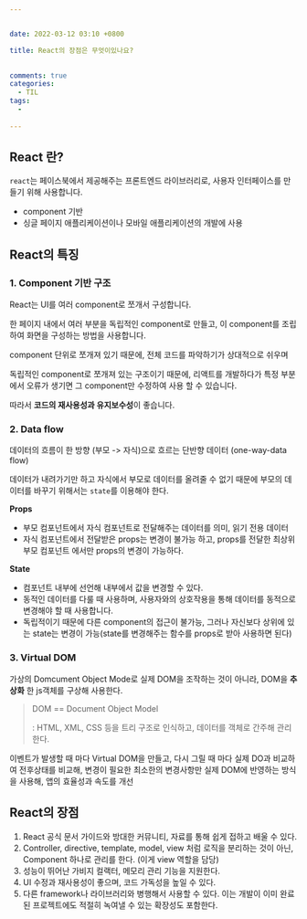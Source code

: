 ```yaml
---


date: 2022-03-12 03:10 +0800

title: React의 장점은 무엇이있나요?

  
comments: true
categories: 
  - TIL
tags: 
  - 
 
---
```


## React 란?

`react`는 페이스북에서 제공해주는 프론트엔드 라이브러리로, 사용자 인터페이스를 만들기 위해 사용합니다. 

- component 기반
- 싱글 페이지 애플리케이션이나 모바일 애플리케이션의 개발에 사용



## React의 특징



### 1. Component 기반 구조

React는 UI를 여러 component로 쪼개서 구성합니다. 

한 페이지 내에서 여러 부분을 독립적인 component로 만들고, 이 component를 조립하여 화면을 구성하는 방법을 사용합니다. 



component 단위로 쪼개져 있기 때문에, 전체 코드를 파악하기가 상대적으로 쉬우며

독립적인 component로 쪼개져 있는 구조이기 때문에, 리액트를 개발하다가 특정 부분에서 오류가 생기면 그 component만 수정하여 사용 할 수 있습니다. 



따라서 **코드의 재사용성과 유지보수성**이 좋습니다. 

### 2. Data flow

데이터의 흐름이 한 방향 (부모 -> 자식)으로 흐르는 단반향 데이터 (one-way-data flow)

데이터가 내려가기만 하고 자식에서 부모로 데이터를 올려줄 수 없기 때문에 부모의 데이터를 바꾸기 위해서는 `state`를 이용해야 한다. 



**Props**

- 부모 컴포넌트에서 자식 컴포넌트로 전달해주는 데이터를 의미, 읽기 전용 데이터
- 자식 컴포넌트에서 전달받은 props는 변경이 불가능 하고, props를 전달한 최상위 부모 컴포넌트 에서만 props의 변경이 가능하다. 



**State** 

- 컴포넌트 내부에 선언해 내부에서 값을 변경할 수 있다. 
- 동적인 데이터를 다룰 때 사용하며, 사용자와의 상호작용을 통해 데이터를 동적으로 변경해야 할 때 사용합니다.
- 독립적이기 때문에 다른 component의 접근이 불가능, 그러나 자신보다 상위에 있는 state는 변경이 가능(state를 변경해주는 함수를 props로 받아 사용하면 된다)



### 3. Virtual DOM

가상의 Domcument Object Mode로 실제 DOM을 조작하는 것이 아니라, DOM을 **추상화** 한 js객체를 구상해 사용한다. 



> DOM == Document Object Model
>
> : HTML, XML, CSS 등을 트리 구조로 인식하고, 데이터를 객체로 간주해 관리한다. 



이벤트가 발생할 때 마다 Virtual DOM을 만들고, 다시 그릴 때  마다 실제 DO과 비교하여 전후상태를 비교해, 변경이 필요한 최소한의 변경사항만 실제 DOM에 반영하는 방식을 사용해, 앱의 효율성과 속도를 개선



## React의 장점

1. React 공식 문서 가이드와 방대한 커뮤니티, 자료를 통해 쉽게 접하고 배울 수 있다.
2. Controller, directive, template, model, view 처럼 로직을 분리하는 것이 아닌, Component 하나로 관리를 한다. (이게 view 역할을 담당)
3. 성능이 뛰어난 가비지 컬랙터, 메모리 관리 기능을 지원한다.
4. UI 수정과 재사용성이 좋으며, 코드 가독성을 높일 수 있다.
5. 다른 framework나 라이브러리와 병행해서 사용할 수 있다. 이는 개발이 이미 완료된 프로젝트에도 적절히 녹여낼 수 있는 확장성도 포함한다.



